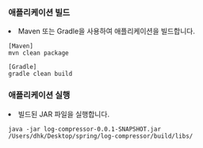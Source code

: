 

<h3> 애플리케이션 빌드</h3>

<li>Maven 또는 Gradle을 사용하여 애플리케이션을 빌드합니다.</li>

```
[Maven]
mvn clean package

[Gradle]
gradle clean build
```

<h3>애플리케이션 실행</h3>
<li>빌드된 JAR 파일을 실행합니다.</li>

```
java -jar log-compressor-0.0.1-SNAPSHOT.jar /Users/dhk/Desktop/spring/log-compressor/build/libs/
```